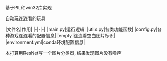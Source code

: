 基于PIL和win32库实现

自动玩连连看的玩具

|文件名|作用|
|-|-|-|
|main.py|运行逻辑|
|utils.py|各类功能函数|
|config.py|各种游戏连连看的配置信息|
|empty|连连看空白图片标识|
|environment.yml|conda环境配置信息|

本打算用ResNet写一个图片分类器, 结果发现图片没有噪声